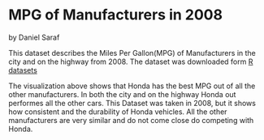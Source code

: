 # MPG of Manufacturers in 2008
by Daniel Saraf

This dataset describes the Miles Per Gallon(MPG) of Manufacturers in the city and on the highway from 2008. The dataset was downloaded form [R datasets](https://vincentarelbundock.github.io/Rdatasets/articles/data.html)



The visualization above shows that Honda has the best MPG out of all the other manufacturers. In both the city and on the highway Honda out performes all the other cars. This Dataset was taken in 2008, but it shows how consistent and the durability of Honda vehicles. All the other manufacturers are very similar and do not come close do competing with Honda.
